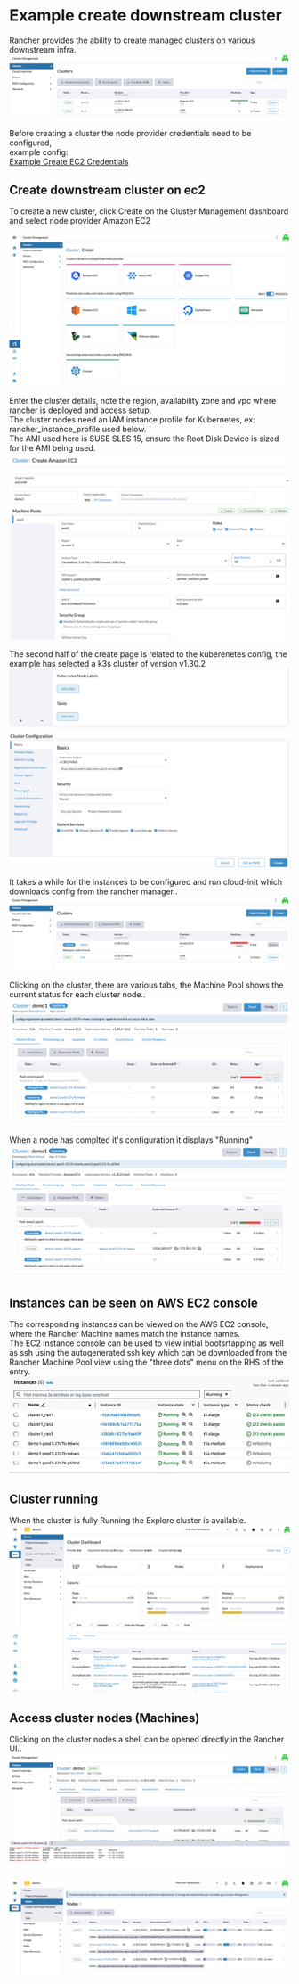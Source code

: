 # Example create downstream cluster

Rancher provides the ability to create managed clusters on various downstream infra.  
![cluster-management-home](../assets/cluster-management-home.png)


Before creating a cluster the node provider credentials need to be configured,  
example config:  
[Example Create EC2 Credentials](./create-cloud-credentals.md)  

## Create downstream cluster on ec2

To create a new cluster, click Create on the Cluster Management dashboard and select node provider Amazon EC2  

![downstream-cluster-create-1](../assets/downstream-cluster-create-1.png)  

Enter the cluster details, note the region, availability zone and vpc where rancher is deployed and access setup.  
The cluster nodes need an IAM instance profile for Kubernetes, ex: rancher_instance_profile used below.  
The AMI used here is SUSE SLES 15, ensure the Root Disk Device is sized for the AMI being used.  
![downstream-cluster-create-2](../assets/downstream-cluster-create-2.png)  

The second half of the create page is related to the kuberenetes config, the example has selected a k3s cluster of version v1.30.2  
![downstream-cluster-create-3](../assets/downstream-cluster-create-3.png)  

It takes a while for the instances to be configured and run cloud-init which downloads config from the rancher manager..  
![downstream-cluster-create-4](../assets/downstream-cluster-create-4.png)  

Clicking on the cluster, there are various tabs, the Machine Pool shows the current status for each cluster node..  
![downstream-cluster-create-5](../assets/downstream-cluster-create-5.png)  

When a node has complted it's configuration it displays "Running"  
![downstream-cluster-create-6](../assets/downstream-cluster-create-6.png)  


## Instances can be seen on AWS EC2 console

The corresponding instances can be viewed on the AWS EC2 console, where the Rancher Machine names match the instance names.  
The EC2 instance console can be used to view initial bootsrtapping as well as ssh using the autogenerated ssh key which can be downloaded from the Rancher Machine Pool view using the "three dots" menu on the RHS of the entry.  
![downstream-cluster-ec2-instances](../assets/downstream-cluster-ec2-instances.png)  


## Cluster running

When the cluster is fully Running the Explore cluster is available.  
![downstream-cluster-running](../assets/downstream-cluster-running.png)  


## Access cluster nodes (Machines)

Clicking on the cluster nodes a shell can be opened directly in the Rancher UI..  
![downstream-cluster-ssh-shell](../assets/downstream-cluster-ssh-shell.png)  

![downstream-cluster-nodes](../assets/downstream-cluster-nodes.png)  

